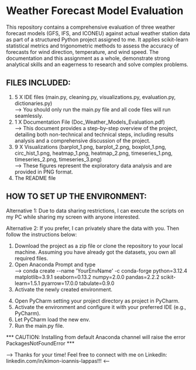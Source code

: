 # Weather Forecast Model Evaluation

This repository contains a comprehensive evaluation of three weather forecast models (GFS, IFS, and ICONEU) against actual weather station data as part of a structured Python project assigned to me. It applies scikit-learn statistical metrics and trigonometric methods to assess the accuracy of forecasts for wind direction, temperature, and wind speed. The documentation and this assignment as a whole, demonstrate strong analytical skills and an eagerness to research and solve complex problems.

## FILES INCLUDED:

1. 5 X IDE files (main.py, cleaning.py, visualizations.py, evaluation.py, dictionaries.py)
   <br>--> You should only run the main.py file and all code files will run seamlessly.
3. 1 X Documentation File (Doc_Weather_Models_Evaluation.pdf)
   <br>--> This document provides a step-by-step overview of the project, detailing both non-technical and technical steps, including results analysis and a comprehensive discussion of the project.
4. 9 X Visualizations (barplot_1.png, barplot_2.png, boxplot_1.png, circ_hist_1.png, heatmap_1.png, heatmap_2.png, timeseries_1.png, timeseries_2.png, timeseries_3.png)
     <br>--> These figures represent the exploratory data analysis and are provided in PNG format.
5. The README file

## HOW TO SET UP THE ENVIRONMENT:

Alternative 1: Due to data sharing restrictions, I can execute the scripts on my PC while sharing my screen with anyone interested. 

Alternative 2: If you prefer, I can privately share the data with you. Then follow the instructions below:
1. Download the project as a zip file or clone the repository to your local machine. Assuming you have already got the datasets, you own all required files.
2. Open Anaconda Prompt and type
   <br>--> conda create --name 'YourEnvName' -c conda-forge python=3.12.4 matplotlib=3.9.1 seaborn=0.13.2 numpy=2.0.0 pandas=2.2.2 scikit-learn=1.5.1 pyarrow=17.0.0 tabulate=0.9.0
4. Activate the newly created environment.
4) Open PyCharm setting your project directory as project in PyCharm.
5) Activate the environment and configure it with your preferred IDE (e.g., PyCharm).
6) Let PyCharm load the new env.
7) Run the main.py file.

*** CAUTION: Installing from default Anaconda channel will raise the error PackagesNotFoundError ***

--> Thanks for your time! Feel free to connect with me on LinkedIn: linkedin.com/in/kimon-ioannis-lappas!!! <--
